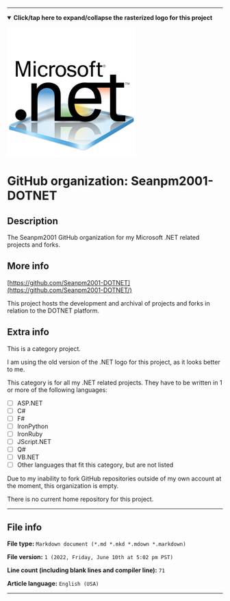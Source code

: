 
***

<!--

<details><summary><b lang="en">Click/tap here to expand/collapse the vectorized logo for this project</b></summary>

![Learn logo 2011.svg failed to load. The file may be missing or corrupt. Check the file path for errors first.](/AdditionalInfo/2/Seanpm2001-DOTNET/Learn%20logo%202011.svg)

</details>

!-->

<details open><summary><b lang="en">Click/tap here to expand/collapse the rasterized logo for this project</b></summary>

![MicrosoftDotNET-300x300.png failed to load. The file may be missing or corrupt. Check the file path for errors first.](/AdditionalInfo/2/Seanpm2001-DOTNET/MicrosoftDotNET-300x300.png)

</details>

# GitHub organization: Seanpm2001-DOTNET

## Description

The Seanpm2001 GitHub organization for my Microsoft .NET related projects and forks.

## More info

[https://github.com/Seanpm2001-DOTNET](https://github.com/Seanpm2001-DOTNET/)

This project hosts the development and archival of projects and forks in relation to the DOTNET platform.

## Extra info

This is a category project.

I am using the old version of the .NET logo for this project, as it looks better to me.

This category is for all my .NET related projects. They have to be written in 1 or more of the following languages:

- [ ] ASP.NET
- [ ] C#
- [ ] F#
- [ ] IronPython
- [ ] IronRuby
- [ ] JScript.NET
- [ ] Q#
- [ ] VB.NET
- [ ] Other languages that fit this category, but are not listed

<!--
As of 2022, May 27th, I don't have any projects that use for this organization yet.
!-->

Due to my inability to fork GitHub repositories outside of my own account at the moment, this organization is empty.

There is no current home repository for this project.

***

## File info

**File type:** `Markdown document (*.md *.mkd *.mdown *.markdown)`

**File version:** `1 (2022, Friday, June 10th at 5:02 pm PST)`

**Line count (including blank lines and compiler line):** `71`

**Article language:** `English (USA)`

***
